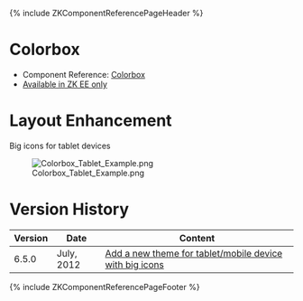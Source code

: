 {% include ZKComponentReferencePageHeader %}

# Colorbox

- Component Reference:
  [Colorbox](ZK_Component_Reference/Input/Colorbox)
- [Available in ZK EE only](http://www.zkoss.org/product/edition.dsp)

# Layout Enhancement

Big icons for tablet devices

<figure>
<img src="Colorbox_Tablet_Example.png"
title="Colorbox_Tablet_Example.png" />
<figcaption>Colorbox_Tablet_Example.png</figcaption>
</figure>

# Version History

| Version | Date       | Content                                                                                            |
|---------|------------|----------------------------------------------------------------------------------------------------|
| 6.5.0   | July, 2012 | [Add a new theme for tablet/mobile device with big icons](http://tracker.zkoss.org/browse/ZK-1247) |

{% include ZKComponentReferencePageFooter %}
